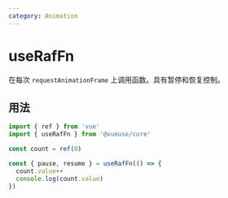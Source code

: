 ```yaml
---
category: Animation
---
```


# useRafFn

在每次 `requestAnimationFrame` 上调用函数。具有暂停和恢复控制。

## 用法

```js
import { ref } from 'vue'
import { useRafFn } from '@vueuse/core'

const count = ref(0)

const { pause, resume } = useRafFn(() => {
  count.value++
  console.log(count.value)
})
```
